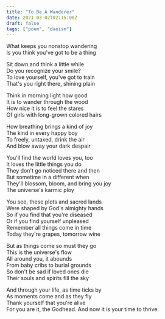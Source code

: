 ```yaml
---
title: "To Be A Wanderer"
date: 2021-03-02T02:15:00Z
draft: false
tags: ["poem", "daoism"]
---
```


What keeps you nonstop wandering  
Is you think you've got to be a thing  

Sit down and think a little while  
Do you recognize your smile?  
To love yourself, you've got to train  
That's you right there, shining plain  

Think in morning light how good  
It is to wander through the wood  
How nice it is to feel the stares  
Of girls with long-grown colored hairs  

How breathing brings a kind of joy  
The kind in every happy boy  
To freely, untaxed, drink the air  
And blow away your dark despair  

You'll find the world loves you, too  
It loves the little things you do  
They don't go noticed there and then  
But sometime in a different when  
They'll blossom, bloom, and bring you joy  
The universe's karmic ploy  

You see, these plots and sacred lands  
Were shaped by God's almighty hands  
So if you find that you're diseased  
Or if you find yourself unpleased  
Remember all things come in time  
Today they're grapes, tomorrow wine  

But as things come so must they go  
This is the universe's flow  
All around you, it abounds  
From baby cribs to burial grounds  
So don't be sad if loved ones die  
Their souls and spirits fill the sky  

And through your life, as time ticks by  
As moments come and as they fly  
Thank yourself that you're alive  
For you are it, the Godhead. And now it is your time to thrive.  